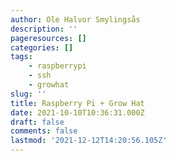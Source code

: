 ```yaml
---
author: Ole Halvor Smylingsås
description: ''
pageresources: []
categories: []
tags:
    - raspberrypi
    - ssh
    - growhat
slug: ''
title: Raspberry Pi + Grow Hat
date: 2021-10-10T10:36:31.000Z
draft: false
comments: false
lastmod: '2021-12-12T14:20:56.105Z'
---
```


